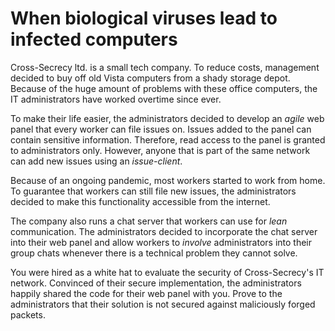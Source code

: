 # When biological viruses lead to infected computers

Cross-Secrecy ltd. is a small tech company. To reduce costs, management decided
to buy off old Vista computers from a shady storage depot.  Because of the huge
amount of problems with these office computers, the IT administrators have worked
overtime since ever.

To make their life easier, the administrators decided to develop an _agile_
web panel that every worker can file issues on. Issues added to the panel can
contain sensitive information. Therefore, read access to the panel is
granted to administrators only. However, anyone that is part of the same network can
add new issues using an _issue-client_.

Because of an ongoing pandemic, most workers started to work from home. To
guarantee that workers can still file new issues, the administrators decided to make
this functionality accessible from the internet.

The company also runs a chat server that workers can use for _lean_
communication. The administrators decided to incorporate the chat server into
their web panel and allow workers to _involve_ administrators into their group
chats whenever there is a technical problem they cannot solve.

You were hired as a white hat to evaluate the security of Cross-Secrecy's IT
network. Convinced of their secure implementation, the administrators happily
shared the code for their web panel with you.
Prove to the administrators that their solution is not secured against
maliciously forged packets.
